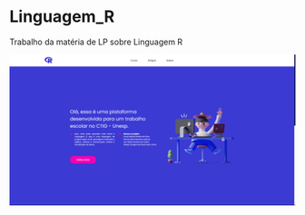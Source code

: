 # Linguagem_R
Trabalho da matéria de LP sobre Linguagem R
<p align="center">
<img src="src/img/banner.png">
<p>
